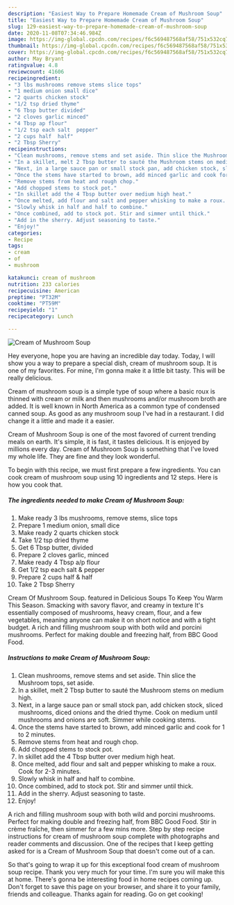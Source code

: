```yaml
---
description: "Easiest Way to Prepare Homemade Cream of Mushroom Soup"
title: "Easiest Way to Prepare Homemade Cream of Mushroom Soup"
slug: 129-easiest-way-to-prepare-homemade-cream-of-mushroom-soup
date: 2020-11-08T07:34:46.984Z
image: https://img-global.cpcdn.com/recipes/f6c569487568af58/751x532cq70/cream-of-mushroom-soup-recipe-main-photo.jpg
thumbnail: https://img-global.cpcdn.com/recipes/f6c569487568af58/751x532cq70/cream-of-mushroom-soup-recipe-main-photo.jpg
cover: https://img-global.cpcdn.com/recipes/f6c569487568af58/751x532cq70/cream-of-mushroom-soup-recipe-main-photo.jpg
author: May Bryant
ratingvalue: 4.8
reviewcount: 41606
recipeingredient:
- "3 lbs mushrooms remove stems slice tops"
- "1 medium onion small dice"
- "2 quarts chicken stock"
- "1/2 tsp dried thyme"
- "6 Tbsp butter divided"
- "2 cloves garlic minced"
- "4 Tbsp ap flour"
- "1/2 tsp each salt  pepper"
- "2 cups half  half"
- "2 Tbsp Sherry"
recipeinstructions:
- "Clean mushrooms, remove stems and set aside. Thin slice the Mushroom tops, set aside."
- "In a skillet, melt 2 Tbsp butter to sauté the Mushroom stems on medium high."
- "Next, in a large sauce pan or small stock pan, add chicken stock, sliced mushrooms, diced onions and the dried thyme. Cook on medium until mushrooms and onions are soft. Simmer while cooking stems."
- "Once the stems have started to brown, add minced garlic and cook for 1 to 2 minutes."
- "Remove stems from heat and rough chop."
- "Add chopped stems to stock pot."
- "In skillet add the 4 Tbsp butter over medium high heat."
- "Once melted, add flour and salt and pepper whisking to make a roux. Cook for 2-3 minutes."
- "Slowly whisk in half and half to combine."
- "Once combined, add to stock pot. Stir and simmer until thick."
- "Add in the sherry. Adjust seasoning to taste."
- "Enjoy!"
categories:
- Recipe
tags:
- cream
- of
- mushroom

katakunci: cream of mushroom 
nutrition: 233 calories
recipecuisine: American
preptime: "PT32M"
cooktime: "PT59M"
recipeyield: "1"
recipecategory: Lunch

---
```



![Cream of Mushroom Soup](https://img-global.cpcdn.com/recipes/f6c569487568af58/751x532cq70/cream-of-mushroom-soup-recipe-main-photo.jpg)

Hey everyone, hope you are having an incredible day today. Today, I will show you a way to prepare a special dish, cream of mushroom soup. It is one of my favorites. For mine, I'm gonna make it a little bit tasty. This will be really delicious.

Cream of mushroom soup is a simple type of soup where a basic roux is thinned with cream or milk and then mushrooms and/or mushroom broth are added. It is well known in North America as a common type of condensed canned soup. As good as any mushroom soup I&#39;ve had in a restaurant. I did change it a little and made it a easier.

Cream of Mushroom Soup is one of the most favored of current trending meals on earth. It's simple, it is fast, it tastes delicious. It is enjoyed by millions every day. Cream of Mushroom Soup is something that I've loved my whole life. They are fine and they look wonderful.


To begin with this recipe, we must first prepare a few ingredients. You can cook cream of mushroom soup using 10 ingredients and 12 steps. Here is how you cook that.

<!--inarticleads1-->

##### The ingredients needed to make Cream of Mushroom Soup:

1. Make ready 3 lbs mushrooms, remove stems, slice tops
1. Prepare 1 medium onion, small dice
1. Make ready 2 quarts chicken stock
1. Take 1/2 tsp dried thyme
1. Get 6 Tbsp butter, divided
1. Prepare 2 cloves garlic, minced
1. Make ready 4 Tbsp a/p flour
1. Get 1/2 tsp each salt &amp; pepper
1. Prepare 2 cups half &amp; half
1. Take 2 Tbsp Sherry


Cream Of Mushroom Soup. featured in Delicious Soups To Keep You Warm This Season. Smacking with savory flavor, and creamy in texture It&#39;s essentially composed of mushrooms, heavy cream, flour, and a few vegetables, meaning anyone can make it on short notice and with a tight budget. A rich and filling mushroom soup with both wild and porcini mushrooms. Perfect for making double and freezing half, from BBC Good Food. 

<!--inarticleads2-->

##### Instructions to make Cream of Mushroom Soup:

1. Clean mushrooms, remove stems and set aside. Thin slice the Mushroom tops, set aside.
1. In a skillet, melt 2 Tbsp butter to sauté the Mushroom stems on medium high.
1. Next, in a large sauce pan or small stock pan, add chicken stock, sliced mushrooms, diced onions and the dried thyme. Cook on medium until mushrooms and onions are soft. Simmer while cooking stems.
1. Once the stems have started to brown, add minced garlic and cook for 1 to 2 minutes.
1. Remove stems from heat and rough chop.
1. Add chopped stems to stock pot.
1. In skillet add the 4 Tbsp butter over medium high heat.
1. Once melted, add flour and salt and pepper whisking to make a roux. Cook for 2-3 minutes.
1. Slowly whisk in half and half to combine.
1. Once combined, add to stock pot. Stir and simmer until thick.
1. Add in the sherry. Adjust seasoning to taste.
1. Enjoy!


A rich and filling mushroom soup with both wild and porcini mushrooms. Perfect for making double and freezing half, from BBC Good Food. Stir in crème fraîche, then simmer for a few mins more. Step by step recipe instructions for cream of mushroom soup complete with photographs and reader comments and discussion. One of the recipes that I keep getting asked for is a Cream of Mushroom Soup that doesn&#39;t come out of a can. 

So that's going to wrap it up for this exceptional food cream of mushroom soup recipe. Thank you very much for your time. I'm sure you will make this at home. There's gonna be interesting food in home recipes coming up. Don't forget to save this page on your browser, and share it to your family, friends and colleague. Thanks again for reading. Go on get cooking!
